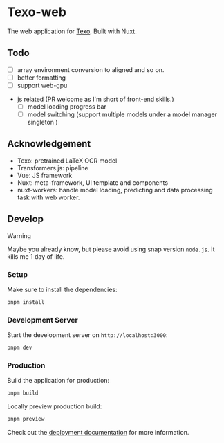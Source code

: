 # Texo-web
The web application for [Texo](https://github.com/alephpi/Texo). Built with Nuxt.

## Todo
- [ ] array environment conversion to aligned and so on.
- [ ] better formatting
- [ ] support web-gpu
- js related (PR welcome as I'm short of front-end skills.)
    - [ ] model loading progress bar
    - [ ] model switching (support multiple models under a model manager singleton )

## Acknowledgement
- Texo: pretrained LaTeX OCR model
- Transformers.js: pipeline
- Vue: JS framework
- Nuxt: meta-framework, UI template and components
- nuxt-workers: handle model loading, predicting and data processing task with web worker.

## Develop

>[!warning]
> Maybe you already know, but please avoid using snap version `node.js`. It kills me 1 day of life.
>

### Setup

Make sure to install the dependencies:

```bash
pnpm install
```

### Development Server

Start the development server on `http://localhost:3000`:

```bash
pnpm dev
```

### Production

Build the application for production:

```bash
pnpm build
```

Locally preview production build:

```bash
pnpm preview
```

Check out the [deployment documentation](https://nuxt.com/docs/getting-started/deployment) for more information.
